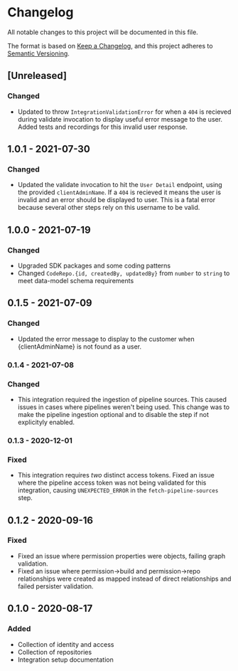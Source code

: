 # Changelog

All notable changes to this project will be documented in this file.

The format is based on [Keep a Changelog](https://keepachangelog.com/en/1.0.0/),
and this project adheres to
[Semantic Versioning](https://semver.org/spec/v2.0.0.html).

## [Unreleased]

### Changed

- Updated to throw `IntegrationValidationError` for when a `404` is recieved
  during validate invocation to display useful error message to the user. Added
  tests and recordings for this invalid user response.

## 1.0.1 - 2021-07-30

### Changed

- Updated the validate invocation to hit the `User Detail` endpoint, using the
  provided `clientAdminName`. If a `404` is recieved it means the user is
  invalid and an error should be displayed to user. This is a fatal error
  because several other steps rely on this username to be valid.

## 1.0.0 - 2021-07-19

### Changed

- Upgraded SDK packages and some coding patterns
- Changed `CodeRepo.{id, createdBy, updatedBy}` from `number` to `string` to
  meet data-model schema requirements

## 0.1.5 - 2021-07-09

### Changed

- Updated the error message to display to the customer when {clientAdminName} is
  not found as a user.

### 0.1.4 - 2021-07-08

### Changed

- This integration required the ingestion of pipeline sources. This caused
  issues in cases where pipelines weren't being used. This change was to make
  the pipeline ingestion optional and to disable the step if not explicityly
  enabled.

### 0.1.3 - 2020-12-01

### Fixed

- This integration requires _two_ distinct access tokens. Fixed an issue where
  the pipeline access token was not being validated for this integration,
  causing `UNEXPECTED_ERROR` in the `fetch-pipeline-sources` step.

## 0.1.2 - 2020-09-16

### Fixed

- Fixed an issue where permission properties were objects, failing graph
  validation.
- Fixed an issue where permission->build and permission->repo relationships were
  created as mapped instead of direct relationships and failed persister
  validation.

## 0.1.0 - 2020-08-17

### Added

- Collection of identity and access
- Collection of repositories
- Integration setup documentation
